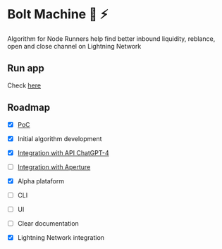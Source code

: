 # Bolt Machine 🤖 ⚡

Algorithm for Node Runners help find better inbound liquidity, reblance, open and close channel on Lightning Network

## Run app

Check [here](https://github.com/AreaLayer/Bolt-Machine/blob/main/docs/run.md)

## Roadmap

- [x] [PoC](https://github.com/AreaLayer/Bolt-Machine-AI)
- [x] Initial algorithm development
- [x] [Integration with  API ChatGPT-4](https://platform.openai.com/docs/introduction/overview)
- [ ] [Integration with  Aperture](https://github.com/lightninglabs/aperture/tree/master)
- [x] Alpha plataform
- [ ] CLI
- [ ] UI
- [ ] Clear documentation
- [x] Lightning Network integration 

